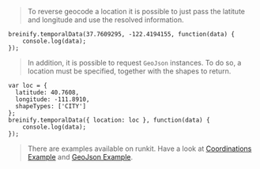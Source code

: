 <blockquote class="lang-specific javascript--node">
<p>To reverse geocode a location it is possible to just pass the latitute and longitude
and use the resolved information.</p>
</blockquote>

>
```javascript--node
breinify.temporalData(37.7609295, -122.4194155, function(data) {   
	console.log(data);
});
```

<blockquote class="lang-specific javascript--node">
<p>In addition, it is possible to request 
<code class="prettyprint">GeoJson</code> instances. To do so,
a location must be specified, together with the shapes to return.</p>
</blockquote>

>
```javascript--node
var loc = {
  latitude: 40.7608, 
  longitude: -111.8910,
  shapeTypes: ['CITY']
};
breinify.temporalData({ location: loc }, function(data) {
    console.log(data);
});
```

<blockquote class="lang-specific javascript--node">
<p>There are examples available on runkit. Have a look at
<a target="_blank" href="https://runkit.com/breinify-stage/reverse-geocoding-lati-long">Coordinations Example</a> and 
<a target="_blank" href="https://runkit.com/breinify-stage/reverse-geocoding-geojson">GeoJson Example</a>.</p>
</blockquote>
